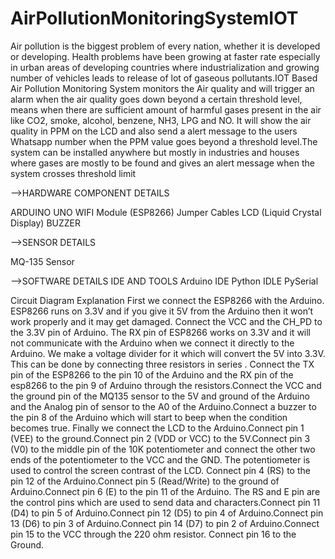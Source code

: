 # AirPollutionMonitoringSystemIOT
Air pollution is the biggest problem of every nation, whether it is
developed or developing. Health problems have been growing at faster rate
especially in urban areas of developing countries where industrialization
and growing number of vehicles leads to release of lot of gaseous
pollutants.IOT Based Air Pollution Monitoring System monitors the Air
quality and will trigger an alarm when the air quality goes down beyond a
certain threshold level, means when there are sufficient amount of harmful
gases present in the air like CO2, smoke, alcohol, benzene, NH3, LPG and
NO. It will show the air quality in PPM on the LCD and also send a alert
message to the users Whatsapp number when the PPM value goes
beyond a threshold level.The system can be installed anywhere but mostly
in industries and houses where gases are mostly to be found and gives an
alert message when the system crosses threshold limit



-->HARDWARE COMPONENT DETAILS

ARDUINO UNO
WIFI Module (ESP8266)
Jumper Cables
LCD (Liquid Crystal Display)
BUZZER

-->SENSOR DETAILS

MQ-135 Sensor


-->SOFTWARE DETAILS IDE AND TOOLS
Arduino IDE
Python IDLE
PySerial

Circuit Diagram Explanation
First we connect the ESP8266 with the Arduino. ESP8266 runs on 3.3V
and if you give it 5V from the Arduino then it won’t work properly and it may
get damaged. Connect the VCC and the CH_PD to the 3.3V pin of Arduino.
The RX pin of ESP8266 works on 3.3V and it will not communicate with the
Arduino when we connect it directly to the Arduino. We make a voltage
divider for it which will convert the 5V into 3.3V. This can be done by
connecting three resistors in series . Connect the TX pin of the ESP8266 to
the pin 10 of the Arduino and the RX pin of the esp8266 to the pin 9 of
Arduino through the resistors.Connect the VCC and the ground pin of the
MQ135 sensor to the 5V and ground of the Arduino and the Analog pin of
sensor to the A0 of the Arduino.Connect a buzzer to the pin 8 of the
Arduino which will start to beep when the condition becomes true.
Finally we connect the LCD to the Arduino.Connect pin 1 (VEE) to the
ground.Connect pin 2 (VDD or VCC) to the 5V.Connect pin 3 (V0) to the
middle pin of the 10K potentiometer and connect the other two ends of the
potentiometer to the VCC and the GND. The potentiometer is used to control
the screen contrast of the LCD. Connect pin 4 (RS) to the pin 12 of the
Arduino.Connect pin 5 (Read/Write) to the ground of Arduino.Connect pin 6
(E) to the pin 11 of the Arduino. The RS and E pin are the control pins which
are used to send data and characters.Connect pin 11 (D4) to pin 5 of
Arduino.Connect pin 12 (D5) to pin 4 of Arduino.Connect pin 13 (D6) to pin 3
of Arduino.Connect pin 14 (D7) to pin 2 of Arduino.Connect pin 15 to the VCC
through the 220 ohm resistor. Connect pin 16 to the Ground.
